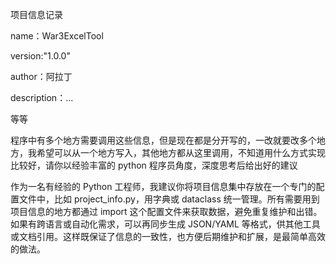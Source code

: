 项目信息记录

name：War3ExcelTool

version:"1.0.0"

author：阿拉丁

description：...

等等

程序中有多个地方需要调用这些信息，但是现在都是分开写的，一改就要改多个地方，我希望可以从一个地方写入，其他地方都从这里调用，不知道用什么方式实现比较好，请你以经验丰富的 python 程序员角度，深度思考后给出好的建议

作为一名有经验的 Python 工程师，我建议你将项目信息集中存放在一个专门的配置文件中，比如 project_info.py，用字典或 dataclass 统一管理。所有需要用到项目信息的地方都通过 import 这个配置文件来获取数据，避免重复维护和出错。如果有跨语言或自动化需求，可以再同步生成 JSON/YAML 等格式，供其他工具或文档引用。这样既保证了信息的一致性，也方便后期维护和扩展，是最简单高效的做法。
